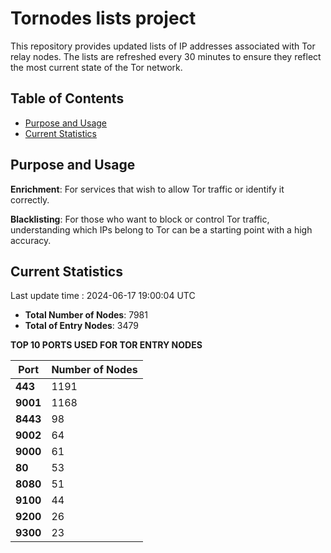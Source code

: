 # Tornodes lists project

This repository provides updated lists of IP addresses associated with Tor relay nodes. The lists are refreshed every 30 minutes to ensure they reflect the most current state of the Tor network.

## Table of Contents

- [Purpose and Usage](#purpose-and-usage)
- [Current Statistics](#current-statistics)


## Purpose and Usage

**Enrichment**: For services that wish to allow Tor traffic or identify it correctly.

**Blacklisting**: For those who want to block or control Tor traffic, understanding which IPs belong to Tor can be a starting point with a high accuracy.

## Current Statistics

Last update time : 2024-06-17 19:00:04 UTC

- **Total Number of Nodes**: 7981
- **Total of Entry Nodes**: 3479

**TOP 10 PORTS USED FOR TOR ENTRY NODES**

| **Port** | **Number of Nodes** |
|------|-----------------|
| **443**   | 1191  |
| **9001**   | 1168  |
| **8443**   | 98  |
| **9002**   | 64  |
| **9000**   | 61  |
| **80**   | 53  |
| **8080**   | 51  |
| **9100**   | 44  |
| **9200**   | 26  |
| **9300**   | 23  |

